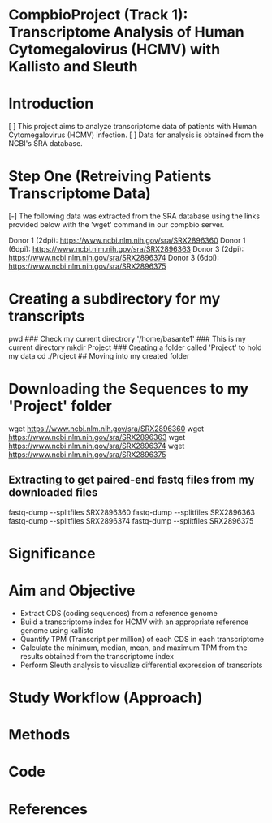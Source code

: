 # CompbioProject (Track 1): Transcriptome Analysis of Human Cytomegalovirus (HCMV) with Kallisto and Sleuth

# Introduction

[ ] This project aims to analyze transcriptome data of patients with Human Cytomegalovirus (HCMV) infection.
[ ] Data for analysis is obtained from the NCBI's SRA database.

# Step One (Retreiving Patients Transcriptome Data)

[-] The following data was extracted from the SRA database using the links provided below with the 'wget' command in our compbio server.

Donor 1 (2dpi): https://www.ncbi.nlm.nih.gov/sra/SRX2896360
Donor 1 (6dpi): https://www.ncbi.nlm.nih.gov/sra/SRX2896363 
Donor 3 (2dpi): https://www.ncbi.nlm.nih.gov/sra/SRX2896374 
Donor 3 (6dpi): https://www.ncbi.nlm.nih.gov/sra/SRX2896375

# Creating a subdirectory for my transcripts
pwd ### Check my current directrory
'/home/basante1' ### This is my current directory
mkdir Project ### Creating a folder called 'Project' to hold my data
cd ./Project ## Moving into my created folder 

# Downloading the Sequences to my 'Project' folder
wget https://www.ncbi.nlm.nih.gov/sra/SRX2896360
wget https://www.ncbi.nlm.nih.gov/sra/SRX2896363
wget https://www.ncbi.nlm.nih.gov/sra/SRX2896374
wget https://www.ncbi.nlm.nih.gov/sra/SRX2896375

## Extracting to get paired-end fastq files from my downloaded files
fastq-dump --splitfiles SRX2896360
fastq-dump --splitfiles SRX2896363
fastq-dump --splitfiles SRX2896374
fastq-dump --splitfiles SRX2896375

# Significance

# Aim and Objective
- Extract CDS (coding sequences) from a reference genome
- Build a transcriptome index for HCMV with an appropriate reference genome using kallisto
- Quantify TPM (Transcript per million) of each CDS in each transcriptome
- Calculate the minimum, median, mean, and maximum TPM from the results obtained from the transcriptome index
- Perform Sleuth analysis to visualize differential expression of transcripts 
 
# Study Workflow (Approach)

# Methods

# Code

# References

